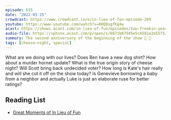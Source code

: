 ```yaml
---
episode: 615
date: "2022-03-25"
crowdcast: https://www.crowdcast.io/e/in-lieu-of-fun-episode-269
youtube: https://www.youtube.com/watch?v=08Q8sgfKq4w
acast: https://shows.acast.com/in-lieu-of-fun/episodes/two-freakin-years
audio-file: https://sphinx.acast.com/p/open/s/6071b87945e5c6581e2e5575/e/6240d92c4fdf1c001273f581/media.mp3
summary: The second anniversary of the beginning of the show 🧀 🐝
tags: [cheese-night, special]
---
```

What are we doing with our lives? Does Ben have a new dog shirt? How about a murder hornet update? What is the true origin story of cheese night? Will Scott bring back undecided voter? How long is Kate's hair really and will she cut it off on the show today? Is Genevieve borrowing a baby from a neighbor and actually Luke is just an elaborate ruse for better ratings?

## Reading List

- [Great Moments of In Lieu of Fun](https://docs.google.com/presentation/d/1BiLiOyD0md55cjCYc6LnBqMXorAKyxdQYnfuAbLnGvw/edit?usp=sharing)
